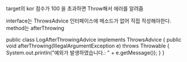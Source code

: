 target의 kor 점수가 100 을 초과하면 Throw해서 에러를 알려줌

interface는 ThrowsAdvice
인터페이스에 메소드가 없어 직접 작성해야한다. method는 afterThrowing

public class LogAfterThrowingAdvice implements ThrowsAdvice {
public void afterThrowing(IllegalArgumentException e) throws Throwable {
System.out.println("예외가 발생하였습니다.: " + e.getMessage());
}
}
